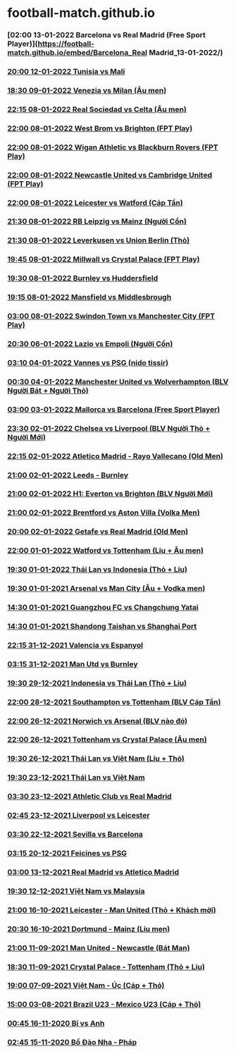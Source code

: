 # football-match.github.io

### [02:00 13-01-2022 Barcelona vs Real Madrid (Free Sport Player)](https://football-match.github.io/embed/Barcelona_Real Madrid_13-01-2022/)
### [20:00 12-01-2022 Tunisia vs Mali](https://football-match.github.io/embed/Tunisia_Mali_12-01-2022/)
### [18:30 09-01-2022 Venezia vs Milan (Âu men)](https://football-match.github.io/embed/Venezia_Milan_09-01-2022/)
### [22:15 08-01-2022 Real Sociedad vs Celta (Âu men)](https://football-match.github.io/embed/RealSociedad_Celta_08-01-2022)
### [22:00 08-01-2022 West Brom vs Brighton (FPT Play)](https://football-match.github.io/embed/WestBrom_Brighton_08-01-2022/)
### [22:00 08-01-2022 Wigan Athletic vs Blackburn Rovers (FPT Play)](https://football-match.github.io/embed/WiganAthletic_BlackburnRovers_08-01-2022/)
### [22:00 08-01-2022 Newcastle United vs Cambridge United (FPT Play)](https://football-match.github.io/embed/NewcastleUnited_CambridgeUnited_08-01-2022/)
### [22:00 08-01-2022 Leicester vs Watford (Cáp Tần)](https://football-match.github.io/embed/Leicester_Watford_08-01-2022/)
### [21:30 08-01-2022 RB Leipzig vs Mainz (Người Cồn)](https://football-match.github.io/embed/RBLeipzig_Mainz_08-01-2022/)
### [21:30 08-01-2022 Leverkusen vs Union Berlin (Thỏ)](https://football-match.github.io/embed/Leverkusen_UnionBerlin_08-01-2022/)
### [19:45 08-01-2022 Millwall vs Crystal Palace (FPT Play)](https://football-match.github.io/embed/Millwall_CrystalPalace_08-01-2022/)
### [19:30 08-01-2022 Burnley vs Huddersfield](https://football-match.github.io/embed/Burnley_Huddersfield_08-01-2022/)
### [19:15 08-01-2022 Mansfield vs Middlesbrough](https://football-match.github.io/embed/Mansfield_Middlesbrough_08-01-2022/)
### [03:00 08-01-2022 Swindon Town vs Manchester City (FPT Play)](https://football-match.github.io/embed/SwindonTown_ManchesterCity_08-01-2022/)
### [20:30 06-01-2022 Lazio vs Empoli (Người Cồn)](https://football-match.github.io/embed/Lazio_Empoli_06-01-2022/)
### [03:10 04-01-2022 Vannes vs PSG (nido tissir)](https://football-match.github.io/embed/Vannes_PSG_nidotissir_04-01-2022/)
### [00:30 04-01-2022 Manchester United vs Wolverhampton (BLV Người Bát + Người Thỏ)](https://football-match.github.io/embed/ManchesterUnited_Wolverhampton_04-01-2022/)
### [03:00 03-01-2022 Mallorca vs Barcelona (Free Sport Player)](https://football-match.github.io/embed/Mallorca_Barcelona_03-01-2022/)
### [23:30 02-01-2022 Chelsea vs Liverpool (BLV Người Thỏ + Người Mới)](https://football-match.github.io/embed/Chelsea_Liverpool_02-01-2022/)
### [22:15 02-01-2022 Atletico Madrid - Rayo Vallecano (Old Men)](https://football-match.github.io/embed/AtleticoMadrid_RayoVallecano_02-01-2022/)
### [21:00 02-01-2022 Leeds - Burnley](https://football-match.github.io/embed/Leeds_Burnley_02-01-2022/)
### [21:00 02-01-2022 H1: Everton vs Brighton (BLV Người Mới)](https://football-match.github.io/embed/Everton_Brighton_02-01-2022/)
### [21:00 02-01-2022 Brentford vs Aston Villa (Volka Men)](https://football-match.github.io/embed/Brentford_AstonVilla_02-01-2022/)
### [20:00 02-01-2022 Getafe vs Real Madrid (Old Men)](https://football-match.github.io/embed/Getafe_RealMadrid_02-01-2022/)
### [22:00 01-01-2022 Watford vs Tottenham (Liu + Âu men)](https://football-match.github.io/embed/61d065c85ddd5c001ce2c2ab/)
### [19:30 01-01-2022 Thái Lan vs Indonesia (Thỏ + Liu)](https://football-match.github.io/embed/61d03912a09ce7001da305e3/)
### [19:30 01-01-2021 Arsenal vs Man City (Âu + Vodka men)](https://football-match.github.io/embed/61d03b4af827bf001cc9208e/)
### [14:30 01-01-2021 Guangzhou FC vs Changchung Yatai](https://football-match.github.io/embed/GuangzhouFC_ChangchungYatai_01-01-2022/)
### [14:30 01-01-2021 Shandong Taishan vs Shanghai Port](https://football-match.github.io/embed/ShandongTaishan_ShanghaiPort_01-01-2022/)
### [22:15 31-12-2021 Valencia vs Espanyol](https://football-match.github.io/embed/Valencia_Espanyol_31-12-2021/)
### [03:15 31-12-2021 Man Utd vs Burnley](https://football-match.github.io/embed/ManUtd_Burnley_31-12-2021/)
### [19:30 29-12-2021 Indonesia vs Thái Lan (Thỏ + Liu)](https://football-match.github.io/embed/61cc494d3eac29001c9cc28c/)
### [22:00 28-12-2021 Southampton vs Tottenham (BLV Cáp Tần)](https://football-match.github.io/embed/61cb19fcf531b4001dd8356d/)
### [22:00 26-12-2021 Norwich vs Arsenal (BLV nào đó)](https://football-match.github.io/embed/61c87177f05537001c6d0705/)
### [22:00 26-12-2021 Tottenham vs Crystal Palace (Âu men)](https://football-match.github.io/embed/61c8776f352630001c655fd9/)
### [19:30 26-12-2021 Thái Lan vs Việt Nam (Liu + Thỏ)](https://football-match.github.io/embed/gapo.vn/embed.php/61c85950290a22001cf2ff2f/)
### [19:30 23-12-2021 Thái Lan vs Việt Nam](https://football-match.github.io/embed/gapo.vn/embed.php/61c45b00b471f7001c6a1bb3/)
### [03:30 23-12-2021 Athletic Club vs Real Madrid](https://football-match.github.io/embed/61c37ff78e0acb001c8ef093/)
### [02:45 23-12-2021 Liverpool vs Leicester](https://football-match.github.io/embed/61c370f28e0773001cf93cf4/)
### [03:30 22-12-2021 Sevilla vs Barcelona](https://football-match.github.io/embed/61c21d136d6c00001cb430be/)
### [03:15 20-12-2021 Feicines vs PSG](https://football-match.github.io/embed/Feicines_PSG_20-12-2021/)
### [03:00 13-12-2021 Real Madrid vs Atletico Madrid](https://football-match.github.io/embed/554da53e-2d40-4140-aff8-63a61f3051c4/)
### [19:30 12-12-2021 Việt Nam vs Malaysia](https://football-match.github.io/embed/Vietnam_Malaysia_12-12-2021/)
### [21:00 16-10-2021 Leicester - Man United (Thỏ + Khách mời)](https://football-match.github.io/embed/gapo.vn/embed.php/616ad1957a1f51001cf9af08/)
### [20:30 16-10-2021 Dortmund - Mainz (Liu men)](https://football-match.github.io/embed/gapo.vn/embed.php/616ac8ddf348bc001c09df34/)
### [21:00 11-09-2021 Man United - Newcastle (Bát Man)](https://football-match.github.io/embed/613cb06092e1a3001ceb01ec/)
### [18:30 11-09-2021 Crystal Palace - Tottenham (Thỏ + Liu)](https://football-match.github.io/embed/613c8b2448ecc8001d5a4294/)
### [19:00 07-09-2021 Việt Nam - Úc (Cáp + Thỏ)](https://football-match.github.io/embed/gapo.vn/embed.php/613750e61553cb001c0472ec/)
### [15:00 03-08-2021 Brazil U23 - Mexico U23 (Cáp + Thỏ)](https://football-match.github.io/embed/BrazilU23_MexicoU23_03-08-2021/)
### [00:45 16-11-2020 Bỉ vs Anh](https://football-match.github.io/embed/5fb1802ed49cf7001e181bdd/)
### [02:45 15-11-2020 Bồ Đào Nha - Pháp](https://football-match.github.io/embed/5fb02d39837240001c083986/)

